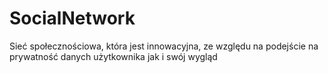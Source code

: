 # SocialNetwork
Sieć społecznościowa, która jest innowacyjna, ze względu na podejście na prywatność danych użytkownika jak i swój wygląd
